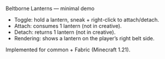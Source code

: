 Beltborne Lanterns — minimal demo

- Toggle: hold a lantern, sneak + right-click to attach/detach.
- Attach: consumes 1 lantern (not in creative).
- Detach: returns 1 lantern (not in creative).
- Rendering: shows a lantern on the player’s right belt side.

Implemented for common + Fabric (Minecraft 1.21).
